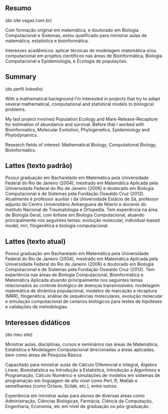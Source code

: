 ## Resumo
(do site vagas.com.br)

Com formação original em matemática, e doutorado em Biologia Computacional e Sistemas, estou qualificado para ministrar aulas de matemática, estatística e bioinformática. 

Interesses acadêmicos: aplicar técnicas de modelagem matemática e/ou computacional em projetos científicos nas áreas de Bioinformática, Biologia Computacional e Epidemiologia, e Ecologia de populações.

## Summary
(do perfil linkedin)

With a mathematical background I'm interested in projects that try to adapt several mathematical, computational and statistical models to biological problems.

My last project involved Population Ecology and Mark-Release-Recapture for estimation of abundance and survival. Before that I worked with Bioinformatics, Molecular Evolution, Phylogenetics, Epidemiology and Phylodynamics.

Research fields of interest: Mathematical Biology, Computational Biology, Bioinformatics.

## Lattes (texto padrão)
Possui graduação em Bacharelado em Matemática pela Universidade Federal do Rio de Janeiro (2004), mestrado em Matemática Aplicada pela Universidade Federal do Rio de Janeiro (2006) e doutorado em Biologia Computacional e de Sistemas pela Fundação Oswaldo Cruz (2012). Atualmente é professor auxiliar i da Universidade Estácio de Sá, professor adjunto do Centro Universitário Anhanguera de Niterói e docente do Instituto Nacional de Traumatologia e Ortopedia. Tem experiência na área de Biologia Geral, com ênfase em Biologia Computacional, atuando principalmente nos seguintes temas: evolução molecular, individual-based model, mrr, filogenética e biologia computacional. 

## Lattes (texto atual)
Possui graduação em Bacharelado em Matemática pela Universidade Federal do Rio de Janeiro (2004), mestrado em Matemática Aplicada pela Universidade Federal do Rio de Janeiro (2006) e doutorado em Biologia Computacional e de Sistemas pela Fundação Oswaldo Cruz (2012). Tem experiência nas áreas de Biologia Computacional, Bioinformática e Matemática Aplicada atuando principalmente nos seguintes temas relacionados ao controle biológico de doenças transmissíveis: modelagem matemática de dinâmica populacional, modelos de marcação e recaptura (MRR), filogenética, análise de sequências moleculares, evolução molecular e simulação computacional de cenários biológicos para testes de hipóteses e validações de metodologias.

## Interesses didáticos
(do meu site)

Ministrar aulas, disciplinas, cursos e seminários nas áreas de Matemática, Estatística e Modelagem Computacional direcionadas a áreas aplicadas, bem como áreas de Pesquisa Básica.

Capacitado para ministrar aulas de Cálculo Diferencial e Integral, Álgebra Linear, Bioestatística ou Introdução a Estatística, Introdução a Algoritmos e Programação, Cálculo Numérico e simulações de modelos em sistemas de programação em linguagem de alto nível como Perl, R, Matlab e semelhantes (como Octave, Scilab, etc.), entre outros.

Experiência em ministrar aulas para alunos de diversas áreas como Administração, Ciências Biológicas, Farmácia, Ciência da Computação, Engenharia, Economia, etc em nível de graduação ou pós-graduação.

